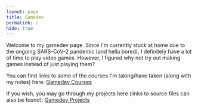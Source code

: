 ```yaml
---
layout: page
title: Gamedev
permalink: /
hide: true
---
```


Welcome to my gamedev page. Since I'm currently stuck at home due to the ongoing SARS-CoV-2 pandemic (and hella bored), I definitely have a lot of time to play video games. However, I figured why not try out making games instead of just playing them?

You can find links to some of the courses I'm taking/have taken (along with my notes) here: [Gamedev Courses](/gamedev/courses/)

If you wish, you may go through my projects here (links to source files can also be found): [Gamedev Projects](/gamedev/projects/)
